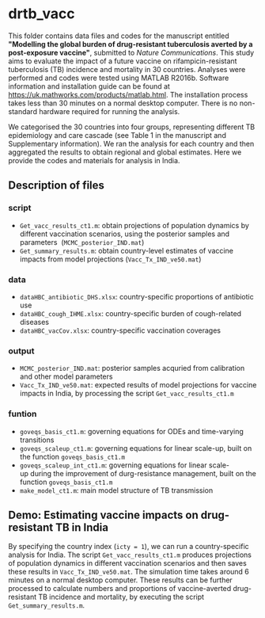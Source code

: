 # drtb_vacc

This folder contains data files and codes for the manuscript entitled **"Modelling the global burden of drug-resistant tuberculosis averted by a post-exposure vaccine"**, submitted to _Nature Communications_. This study aims to evaluate the impact of a future vaccine on rifampicin-resistant tuberculosis (TB) incidence and mortality in 30 countries. Analyses were performed and codes were tested using MATLAB R2016b. Software information and installation guide can be found at https://uk.mathworks.com/products/matlab.html. The installation process takes less than 30 minutes on a normal desktop computer. There is no non-standard hardware required for running the analysis.

We categorised the 30 countries into four groups, representing different TB epidemiology and care cascade (see Table 1 in the manuscript and Supplementary information). We ran the analysis for each country and then aggregated the results to obtain regional and global estimates. Here we provide the codes and materials for analysis in India.


## Description of files
### script
* `Get_vacc_results_ct1.m`: obtain projections of population dynamics by different vaccination scenarios, using the posterior samples and parameters
 (`MCMC_posterior_IND.mat`)
* `Get_summary_results.m`: obtain country-level estimates of vaccine impacts from model projections (`Vacc_Tx_IND_ve50.mat`)

### data
* `dataHBC_antibiotic_DHS.xlsx`: country-specific proportions of antibiotic use
* `dataHBC_cough_IHME.xlsx`: country-specific burden of cough-related diseases
* `dataHBC_vacCov.xlsx`: country-specific vaccination coverages

### output
* `MCMC_posterior_IND.mat`: posterior samples acquried from calibration and other model parameters
* `Vacc_Tx_IND_ve50.mat`: expected results of model projections for vaccine impacts in India, by processing the script `Get_vacc_results_ct1.m`

### funtion
* `goveqs_basis_ct1.m`: governing equations for ODEs and time-varying transitions  
* `goveqs_scaleup_ct1.m`: governing equations for linear scale-up, built on the function `goveqs_basis_ct1.m`  
* `goveqs_scaleup_int_ct1.m`: governing equations for linear scale-up during the improvement of durg-resistance management, built on the function `goveqs_basis_ct1.m`
* `make_model_ct1.m`: main model structure of TB transmission
 

## Demo: Estimating vaccine impacts on drug-resistant TB in India

By specifying the country index (`icty = 1`), we can run a country-specific analysis for India. The script `Get_vacc_results_ct1.m` produces projections of population dynamics in different vaccination scenarios and then saves these results in `Vacc_Tx_IND_ve50.mat`. The simulation time takes around 6 minutes on a normal desktop computer. These results can be further processed to calculate numbers and proportions of vaccine-averted drug-resistant TB incidence and mortality, by executing the script `Get_summary_results.m`.

